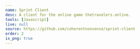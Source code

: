 ```yaml
---
name: Sprint Client
desc: A client for the online game thetravelers.online.
tools: [Javascript]
live: null
source: https://github.com/coherentnonsense/sprint-client
order: 2
is_png: true
---
```

